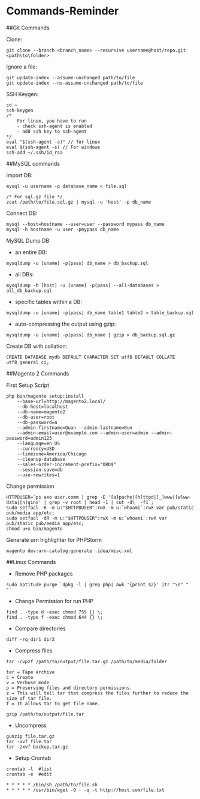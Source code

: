 # Commands-Reminder

##Git Commands

Clone:
```
git clone --branch <branch_name> --recursive username@host/repo.git <path\to\folder>
```

Ignore a file:
```
git update-index --assume-unchanged path/to/file
git update-index --no-assume-unchanged path/to/file
```

SSH Keygen:
```
cd ~
ssh-keygen
/* 
	For linux, you have to run 
	- check ssh-agent is enabled
	- add ssh key to ssh-agent
*/
eval "$(ssh-agent -s)" // for linux
eval $(ssh-agent -s) // For windows
ssh-add ~/.ssh/id_rsa
```

##MySQL commands

Import DB:
```
mysql -u username -p database_name < file.sql

/* For sql.gz file */
zcat /path/to/file.sql.gz | mysql -u 'host' -p db_name
```

Connect DB:
```
mysql --host=hostname --user=user --password mypass db_name
mysql -h hostname -u user -pmypass db_name
```

MySQL Dump DB:

- an entire DB: 
```
mysqldump -u [uname] -p[pass] db_name > db_backup.sql
```
- all DBs: 
```
mysqldump -h [host] -u [uname] -p[pass] --all-databases > all_db_backup.sql
```
- specific tables within a DB: 
```
mysqldump -u [uname] -p[pass] db_name table1 table2 > table_backup.sql
```
- auto-compressing the output using gzip: 
```
mysqldump -u [uname] -p[pass] db_name | gzip > db_backup.sql.gz
```

Create DB with collation:
```
CREATE DATABASE mydb DEFAULT CHARACTER SET utf8 DEFAULT COLLATE utf8_general_ci;
```

##Magento 2 Commands

First Setup Script
```
php bin/magento setup:install 
	--base-url=http://magento2.local/ 
	--db-host=localhost 
	--db-name=magento2 
	--db-user=root 
	--db-password=a 
	--admin-firstname=Quan --admin-lastname=Kun 
	--admin-email=user@example.com --admin-user=admin --admin-password=admin123 
	--language=en_US 
	--currency=USD 
	--timezone=America/Chicago 
	--cleanup-database 
	--sales-order-increment-prefix="ORD$" 
	--session-save=db 
	--use-rewrites=1
```

Change permission
```
HTTPDUSER=`ps axo user,comm | grep -E '[a]pache|[h]ttpd|[_]www|[w]ww-data|[n]ginx' | grep -v root | head -1 | cut -d\  -f1`;
sudo setfacl -R -m u:"$HTTPDUSER":rwX -m u:`whoami`:rwX var pub/static pub/media app/etc;
sudo setfacl -dR -m u:"$HTTPDUSER":rwX -m u:`whoami`:rwX var pub/static pub/media app/etc;
chmod u+x bin/magento
```

Generate urn highlighter for PHPStorm

```
magento dev:urn-catalog:generate .idea/misc.xml
```

##Linux Commands

- Remove PHP packages
```
sudo aptitude purge `dpkg -l | grep php| awk '{print $2}' |tr "\n" " "`
```

- Change Permission for run PHP
```
find . -type d -exec chmod 755 {} \;
find . -type f -exec chmod 644 {} \;
```

- Compare directories
```
diff -rq dir1 dir2
```

- Compress files
```
tar -cvpzf /path/to/output/file.tar.gz /path/to/media/folder

tar = Tape archive
c = Create
v = Verbose mode
p = Preserving files and directory permissions.
z = This will tell tar that compress the files further to reduce the size of tar file.
f = It allows tar to get file name.
```
```
gzip /path/to/output/file.tar
```
- Uncompress 
```
gunzip file.tar.gz
tar -xvf file.tar
tar -zxvf backup.tar.gz
```

- Setup Crontab
```
crontab -l  #list
crontab -e  #edit

* * * * * /bin/sh /path/to/file.sh
* * * * * /usr/bin/wget -O - -q -t http://host.com/file.txt
```
 
 
